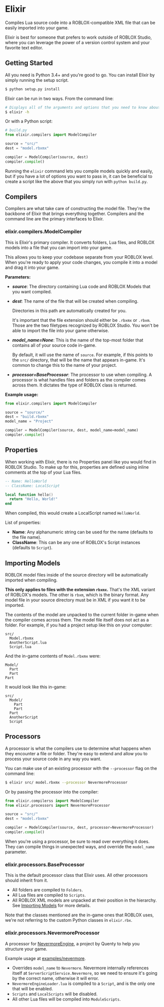 # Elixir

Compiles Lua source code into a ROBLOX-compatible XML file that can be easily
imported into your game.

Elixir is best for someone that prefers to work outside of ROBLOX Studio,
where you can leverage the power of a version control system and your favorite
text editor.

## Getting Started

All you need is Python 3.4+ and you're good to go. You can install Elixir by
simply running the setup script.

```bash
$ python setup.py install
```

Elixir can be run in two ways. From the command line:

```bash
# Displays all of the arguments and options that you need to know about.
$ elixir -h
```

Or with a Python script:

```python
# build.py
from elixir.compilers import ModelCompiler

source = "src/"
dest = "model.rbxmx"

compiler = ModelCompiler(source, dest)
compiler.compile()
```

Running the `elixir` command lets you compile models quickly and easily, but if
you have a lot of options you want to pass in, it can be beneficial to create a
script like the above that you simply run with `python build.py`.

## Compilers

Compilers are what take care of constructing the model file. They're the
backbone of Elixir that brings everything together. Compilers and the command
line are the primary interfaces to Elixir.

### elixir.compilers.ModelCompiler

This is Elixir's primary compiler. It converts folders, Lua files, and ROBLOX
models into a file that you can import into your game.

This allows you to keep your codebase separate from your ROBLOX level. When
you're ready to apply your code changes, you compile it into a model and drag it
into your game.

**Parameters:**

- **_source_**: The directory containing Lua code and ROBLOX Models that you
  want compiled.

- **_dest_**: The name of the file that will be created when compiling.

  Directories in this path are automatically created for you.

  It's important that the file extension should either be `.rbxmx` or `.rbxm`.
  Those are the two filetypes recognized by ROBLOX Studio. You won't be able to
  import the file into your game otherwise.

- **_model_name=None_**: This is the name of the top-most folder that contains
  all of your source code in-game.

  By default, it will use the name of `source`. For example, if this points to
  the `src/` directory, that will be the name that appears in-game. It's common
  to change this to the name of your project.

- **_processor=BaseProcessor_**: The processor to use when compiling. A
  processor is what handles files and folders as the compiler comes across them.
  It dictates the type of ROBLOX class is returned.

**Example usage:**

```python
from elixir.compilers import ModelCompiler

source = "source/"
dest = "build.rbxmx"
model_name = "Project"

compiler = ModelCompiler(source, dest, model_name=model_name)
compiler.compile()
```

## Properties

When working with Elixir, there is no Properties panel like you would find in
ROBLOX Studio. To make up for this, properties are defined using inline comments
at the top of your Lua files.

```lua
-- Name: HelloWorld
-- ClassName: LocalScript

local function hello()
  return "Hello, World!"
end
```

When compiled, this would create a LocalScript named `HelloWorld`.

List of properties:

- **Name**: Any alphanumeric string can be used for the name (defaults to the
  file name).
- **ClassName**: This can be any one of ROBLOX's Script instances (defaults to
  `Script`).

## Importing Models

ROBLOX model files inside of the source directory will be automatically imported
when compiling.

**This only applies to files with the extension `rbxmx`.** That's the XML
variant of ROBLOX's models. The other is `rbxm`, which is the binary format.
Any model file in your source directory must be in XML if you want it to be
imported.

The contents of the model are unpacked to the current folder in-game when the
compiler comes across them. The model file itself does not act as a folder. For
example, if you had a project setup like this on your computer:

```
src/
  Model.rbxmx
  AnotherScript.lua
  Script.lua
```

And the in-game contents of `Model.rbxmx` were:

```
Model/
  Part
  Part
Part
```

It would look like this in-game:

```
src/
  Model/
    Part
    Part
  Part
  AnotherScript
  Script
```

## Processors

A processor is what the compilers use to determine what happens when they
encounter a file or folder. They're easy to extend and allow you to process
your source code in any way you want.

You can make use of an existing processor with the `--processor` flag on the
command line:

```bash
$ elixir src/ model.rbxmx --processor NevermoreProcessor
```

Or by passing the processor into the compiler:

```python
from elixir.compilerss import ModelCompiler
from elixir.processors import NevermoreProcessor

source = "src/"
dest = "model.rbxmx"

compiler = ModelCompiler(source, dest, processor=NevermoreProcessor)
compiler.compile()
```

When you're using a processor, be sure to read over everything it does. They
can compile things in unexpected ways, and override the `model_name` parameter.

### elixir.processors.BaseProcessor

This is the default processor class that Elixir uses. All other processors
should inherit from it.


- All folders are compiled to `Folders`.
- All Lua files are compiled to `Scripts`.
- All ROBLOX XML models are unpacked at their position in the hierarchy. See
  [Importing Models](#importing-models) for more details.

Note that the classes mentioned are the in-game ones that ROBLOX uses, we're not
referring to the custom Python classes in `elixir.rbx`.

### elixir.processors.NevermoreProcessor

A processor for [NevermoreEngine](https://github.com/Quenty/NevermoreEngine), a
project by Quenty to help you structure your game.

Example usage at [examples/nevermore](examples/nevermore).

- Overrides `model_name` to `Nevermore`. Nevermore internally references itself
  at `ServerScriptService.Nevermore`, so we need to ensure it's going by the
  correct name, otherwise it will error.
- `NevermoreEngineLoader.lua` is compiled to a `Script`, and is the only one
  that will be enabled.
- `Scripts` and `LocalScripts` will be disabled.
- All other Lua files will be compiled into `ModuleScripts`.
